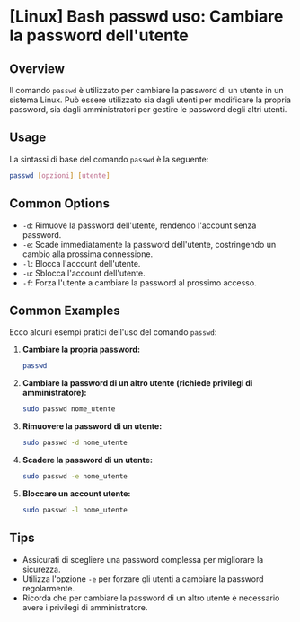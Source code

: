# [Linux] Bash passwd uso: Cambiare la password dell'utente

## Overview
Il comando `passwd` è utilizzato per cambiare la password di un utente in un sistema Linux. Può essere utilizzato sia dagli utenti per modificare la propria password, sia dagli amministratori per gestire le password degli altri utenti.

## Usage
La sintassi di base del comando `passwd` è la seguente:

```bash
passwd [opzioni] [utente]
```

## Common Options
- `-d`: Rimuove la password dell'utente, rendendo l'account senza password.
- `-e`: Scade immediatamente la password dell'utente, costringendo un cambio alla prossima connessione.
- `-l`: Blocca l'account dell'utente.
- `-u`: Sblocca l'account dell'utente.
- `-f`: Forza l'utente a cambiare la password al prossimo accesso.

## Common Examples
Ecco alcuni esempi pratici dell'uso del comando `passwd`:

1. **Cambiare la propria password:**
   ```bash
   passwd
   ```

2. **Cambiare la password di un altro utente (richiede privilegi di amministratore):**
   ```bash
   sudo passwd nome_utente
   ```

3. **Rimuovere la password di un utente:**
   ```bash
   sudo passwd -d nome_utente
   ```

4. **Scadere la password di un utente:**
   ```bash
   sudo passwd -e nome_utente
   ```

5. **Bloccare un account utente:**
   ```bash
   sudo passwd -l nome_utente
   ```

## Tips
- Assicurati di scegliere una password complessa per migliorare la sicurezza.
- Utilizza l'opzione `-e` per forzare gli utenti a cambiare la password regolarmente.
- Ricorda che per cambiare la password di un altro utente è necessario avere i privilegi di amministratore.